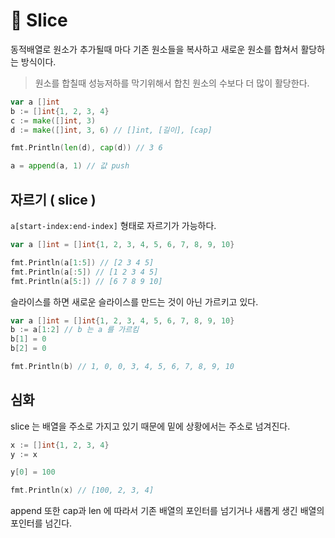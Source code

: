 # 🍕 Slice
동적배열로 원소가 추가될때 마다 기존 원소들을 복사하고 새로운 원소를 합쳐서 활당하는 방식이다.  
> 원소를 합칠때 성능저하를 막기위해서 합친 원소의 수보다 더 많이 활당한다.

```go
var a []int
b := []int{1, 2, 3, 4}
c := make([]int, 3)
d := make([]int, 3, 6) // []int, [길이], [cap]

fmt.Println(len(d), cap(d)) // 3 6

a = append(a, 1) // 값 push
```

## 자르기 ( slice )
`a[start-index:end-index]` 형태로 자르기가 가능하다.

```go
var a []int = []int{1, 2, 3, 4, 5, 6, 7, 8, 9, 10}

fmt.Println(a[1:5]) // [2 3 4 5]
fmt.Println(a[:5]) // [1 2 3 4 5]
fmt.Println(a[5:]) // [6 7 8 9 10]
```

슬라이스를 하면 새로운 슬라이스를 만드는 것이 아닌 가르키고 있다.

```go
var a []int = []int{1, 2, 3, 4, 5, 6, 7, 8, 9, 10}
b := a[1:2] // b 는 a 를 가르킴
b[1] = 0
b[2] = 0

fmt.Println(b) // 1, 0, 0, 3, 4, 5, 6, 7, 8, 9, 10
```

## 심화
slice 는 배열을 주소로 가지고 있기 때문에 밑에 상황에서는 주소로 넘겨진다.
```go
x := []int{1, 2, 3, 4}
y := x

y[0] = 100

fmt.Println(x) // [100, 2, 3, 4]
```

append 또한 cap과 len 에 따라서 기존 배열의 포인터를 넘기거나 새롭게 생긴 배열의 포인터를 넘긴다.

